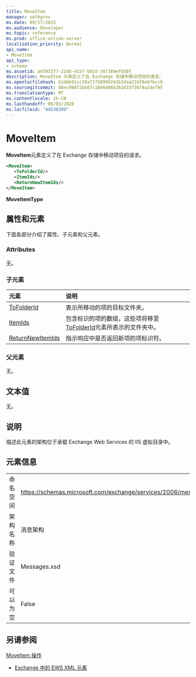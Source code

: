 ```yaml
---
title: MoveItem
manager: sethgros
ms.date: 09/17/2015
ms.audience: Developer
ms.topic: reference
ms.prod: office-online-server
localization_priority: Normal
api_name:
- MoveItem
api_type:
- schema
ms.assetid: a4593377-22dd-415f-b01d-387389ef650f
description: MoveItem 元素定义了在 Exchange 存储中移动项目的请求。
ms.openlocfilehash: 61dbb91cc20a71f50999241b3daa21bf8ebfbcc8
ms.sourcegitcommit: 88ec988f2bb67c1866d06b361615f3674a24e795
ms.translationtype: MT
ms.contentlocale: zh-CN
ms.lasthandoff: 06/03/2020
ms.locfileid: "44530399"
---
```

# <a name="moveitem"></a>MoveItem

**MoveItem**元素定义了在 Exchange 存储中移动项目的请求。 
  
```XML
<MoveItem>
   <ToFolderId/>
   <ItemIds/>
   <ReturnNewItemIds/>
</MoveItem>
```

 **MoveItemType**
## <a name="attributes-and-elements"></a>属性和元素

下面各部分介绍了属性、子元素和父元素。
  
### <a name="attributes"></a>Attributes

无。
  
### <a name="child-elements"></a>子元素

|**元素**|**说明**|
|:-----|:-----|
|[ToFolderId](tofolderid.md) <br/> |表示所移动的项的目标文件夹。  <br/> |
|[ItemIds](itemids.md) <br/> |包含标识的项的数组，这些项将移至[ToFolderId](tofolderid.md)元素所表示的文件夹中。  <br/> |
|[ReturnNewItemIds](returnnewitemids.md) <br/> |指示响应中是否返回新项的项标识符。  <br/> |
   
### <a name="parent-elements"></a>父元素

无。
  
## <a name="text-value"></a>文本值

无。
  
## <a name="remarks"></a>说明

描述此元素的架构位于承载 Exchange Web Services 的 IIS 虚拟目录中。
  
## <a name="element-information"></a>元素信息

|||
|:-----|:-----|
|命名空间  <br/> |https://schemas.microsoft.com/exchange/services/2006/messages  <br/> |
|架构名称  <br/> |消息架构  <br/> |
|验证文件  <br/> |Messages.xsd  <br/> |
|可以为空  <br/> |False  <br/> |
   
## <a name="see-also"></a>另请参阅



[MoveItem 操作](moveitem-operation.md)


- [Exchange 中的 EWS XML 元素](ews-xml-elements-in-exchange.md)

